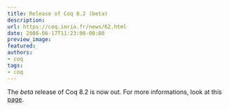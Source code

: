 ```yaml
---
title: Release of Coq 8.2 (beta)
description:
url: https://coq.inria.fr/news/62.html
date: 2008-06-17T11:23:00-00:00
preview_image:
featured:
authors:
- coq
tags:
- coq
---
```



<p>The <em>beta</em> release of Coq 8.2 is now out. For more informations, look at this <a href="https://coq.inria.fr/coq-82-beta">page</a>.</p>

 

